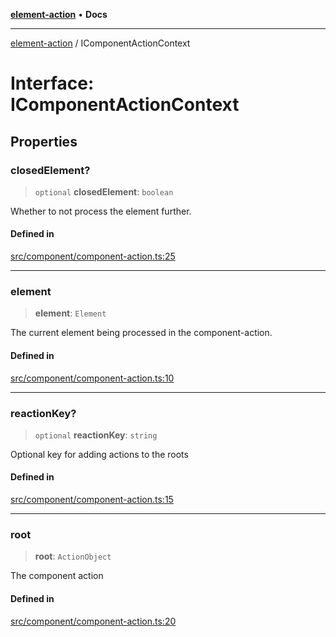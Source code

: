 [**element-action**](../README.md) • **Docs**

***

[element-action](../globals.md) / IComponentActionContext

# Interface: IComponentActionContext

## Properties

### closedElement?

> `optional` **closedElement**: `boolean`

Whether to not process the element further.

#### Defined in

[src/component/component-action.ts:25](https://github.com/mksunny1/active-component/blob/ab3eae5e00c8ea5a02ab14e0fd89ac76a2d7babd/src/component/component-action.ts#L25)

***

### element

> **element**: `Element`

The current element being processed in the component-action.

#### Defined in

[src/component/component-action.ts:10](https://github.com/mksunny1/active-component/blob/ab3eae5e00c8ea5a02ab14e0fd89ac76a2d7babd/src/component/component-action.ts#L10)

***

### reactionKey?

> `optional` **reactionKey**: `string`

Optional key for adding actions to the roots

#### Defined in

[src/component/component-action.ts:15](https://github.com/mksunny1/active-component/blob/ab3eae5e00c8ea5a02ab14e0fd89ac76a2d7babd/src/component/component-action.ts#L15)

***

### root

> **root**: `ActionObject`

The component action

#### Defined in

[src/component/component-action.ts:20](https://github.com/mksunny1/active-component/blob/ab3eae5e00c8ea5a02ab14e0fd89ac76a2d7babd/src/component/component-action.ts#L20)
